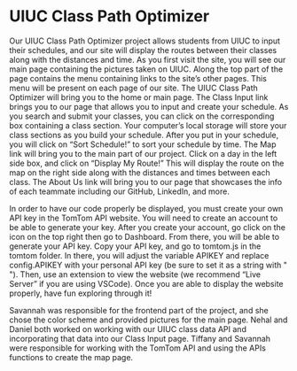 # UIUC Class Path Optimizer

  Our UIUC Class Path Optimizer project allows students from UIUC to input their schedules, and our site will display the routes between their classes along with the distances and time.
  As you first visit the site, you will see our main page containing the pictures taken on UIUC. Along the top part of the page contains the menu containing links to the site’s other pages. This menu will be present on each page of our site. The UIUC Class Path Optimizer will bring you to the home or main page.
  The Class Input link brings you to our page that allows you to input and create your schedule. As you search and submit your classes, you can click on the corresponding box containing a class section. Your computer’s local storage will store your class sections as you build your schedule. After you put in your schedule, you will click on “Sort Schedule!” to sort your schedule by time.
  The Map link will bring you to the main part of our project. Click on a day in the left side box, and click on “Display My Route!” This will display the route on the map on the right side along with the  distances and times between each class.
The About Us link will bring you to our page that showcases the info of each teammate including our GitHub, LinkedIn, and more.

In order to have our code properly be displayed, you must create your own API key in the TomTom API website. You will need to create an account to be able to generate your key. After you create your account, go click on the icon on the top right then go to Dashboard. From there, you will be able to generate your API key.
Copy your API key, and go to tomtom.js in the tomtom folder. In there, you will adjust the variable APIKEY and replace config.APIKEY with your personal API key (be sure to set it as a string with " "). Then, use an extension to view the website (we recommend “Live Server” if you are using VSCode). Once you are able to display the website properly, have fun exploring through it! 

Savannah was responsible for the frontend part of the project, and she chose the color scheme and provided pictures for the main page.
Nehal and Daniel both worked on working with our UIUC class data API and incorporating that data into our Class Input page.
Tiffany and Savannah were responsible for working with the TomTom API and using the APIs functions to create the map page.
